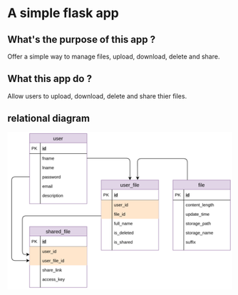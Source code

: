 # A simple flask app

## What's the purpose of this app ?

Offer a simple way to manage files, upload, download, delete and share.

## What this app do ?

Allow users to upload, download, delete and share thier files.

## relational diagram


![relational diagram](./images/relational_diagram.png)